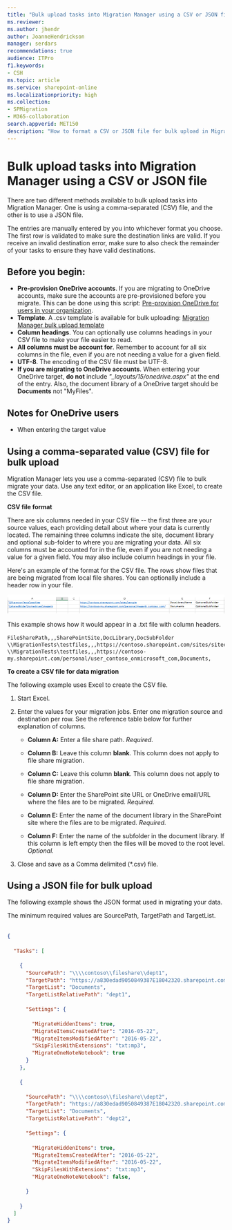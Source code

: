 ```yaml
---
title: "Bulk upload tasks into Migration Manager using a CSV or JSON file"
ms.reviewer: 
ms.author: jhendr
author: JoanneHendrickson
manager: serdars
recommendations: true
audience: ITPro
f1.keywords:
- CSH
ms.topic: article
ms.service: sharepoint-online
ms.localizationpriority: high
ms.collection: 
- SPMigration
- M365-collaboration
search.appverid: MET150
description: "How to format a CSV or JSON file for bulk upload in Migration Manager."
---
```


# Bulk upload tasks into Migration Manager using a CSV or JSON file 

There are two different methods available to bulk upload tasks into Migration Manager.  One is using a comma-separated (CSV) file, and the other is to use a JSON file.  

The entries are manually entered by you into whichever format you choose.  The first row is validated to make sure the destination links are valid. If you receive an invalid destination error, make sure to also check the remainder of your tasks to ensure they have valid destinations. 

## Before you begin:

- **Pre-provision OneDrive accounts**.  If you are migrating to OneDrive accounts, make sure the accounts are pre-provisioned before you migrate. This can be done using this script: [Pre-provision OneDrive for users in your organization](/onedrive/pre-provision-accounts).
- **Template**.  A .csv template is available for bulk uploading:  [Migration Manager bulk upload template](https://download.microsoft.com/download/b/1/9/b1925e76-010c-4db5-aa44-64055f8f3efe/mm-example_csv_bulk_upload.csv)
- **Column headings**.  You can optionally use columns headings in your CSV file to make your file easier to read.
- **All columns must be account for**.  Remember to account for all six columns in the file, even if you are not needing a value for a given field. 
- **UTF-8**.  The encoding of the CSV file must be UTF-8.
- **If you are migrating to OneDrive accounts**. When entering your OneDrive target, **do not** include *"_layouts/15/onedrive.aspx"* at the end of the entry.  Also, the document library of a OneDrive target should be **Documents** not "MyFiles".

## Notes for OneDrive users
- When entering the target value 
  
## Using a comma-separated value (CSV) file for bulk upload


Migration Manager lets you use a comma-separated (CSV) file to bulk migrate your data. Use any text editor, or an application like Excel, to create the CSV file.
  
 **CSV file format**
  
There are six columns needed in your CSV file -- the first three are your source values, each providing detail about where your data is currently located. The remaining three columns indicate the site, document library and optional sub-folder to where you are migrating your data. All six columns must be accounted for in the file, even if you are not needing a value for a given field. You may also include column headings in your file.

Here's an example of the format for the CSV file. The rows show files that are being migrated from local file shares.  You can optionally include a header row in your file.


![Sample format when using a CSV file](media/mm-sample-csv.png)
  
This example shows how it would appear in a .txt file with column headers.
  
```console
FileSharePath,,,SharePointSite,DocLibrary,DocSubFolder
\\MigrationTests\testfiles,,,https://contoso.sharepoint.com/sites/sitecollection,Documents,SubFolderName
\\MigrationTests\testfiles,,,https://contoso-my.sharepoint.com/personal/user_contoso_onmicrosoft_com,Documents,
```






  
 **To create a CSV file for data migration**
  
The following example uses Excel to create the CSV file.
  
1. Start Excel.
    
2. Enter the values for your migration jobs. Enter one migration source and destination per row. See the reference table below for further explanation of columns.
    
   - **Column A:** Enter a file share path.  *Required.* 
    
   - **Column B:** Leave this column **blank**. This column does not apply to file share migration. 
    
   - **Column C:** Leave this column **blank**. This column does not apply to file share migration. 
    
   - **Column D:** Enter the SharePoint site URL or OneDrive email/URL where the files are to be migrated.  *Required.* 
    
   - **Column E:** Enter the name of the document library in the SharePoint site where the files are to be migrated.  *Required.* 
    
   - **Column F:** Enter the name of the subfolder in the document library. If this column is left empty then the files will be moved to the root level.  *Optional.* 
    
3. Close and save as a Comma delimited (\*.csv) file.
    

## Using a JSON file for bulk upload



The following example shows the JSON format used in migrating your data.

The minimum required values are SourcePath, TargetPath and TargetList.  

```json

{

  "Tasks": [

    {
      "SourcePath": "\\\\contoso\\fileshare\\dept1",
      "TargetPath": "https://a830edad9050849387E18042320.sharepoint.com",
      "TargetList": "Documents",
      "TargetListRelativePath": "dept1",

      "Settings": {

        "MigrateHiddenItems": true,
        "MigrateItemsCreatedAfter": "2016-05-22",
        "MigrateItemsModifiedAfter": "2016-05-22",
        "SkipFilesWithExtensions": "txt:mp3",
        "MigrateOneNoteNotebook": true
      }
    },

    {

      "SourcePath": "\\\\contoso\\fileshare\\dept2",
      "TargetPath": "https://a830edad9050849387E18042320.sharepoint.com",
      "TargetList": "Documents",
      "TargetListRelativePath": "dept2",

      "Settings": {

        "MigrateHiddenItems": true,
        "MigrateItemsCreatedAfter": "2016-05-22",
        "MigrateItemsModifiedAfter": "2016-05-22",
        "SkipFilesWithExtensions": "txt:mp3",
        "MigrateOneNoteNotebook": false,

      }

    }
  ]
}
 
```